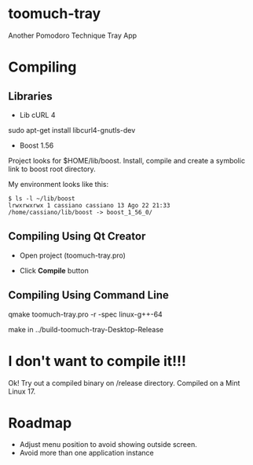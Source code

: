 toomuch-tray
============

Another Pomodoro Technique Tray App

# Compiling

## Libraries

* Lib cURL 4

sudo apt-get install libcurl4-gnutls-dev

* Boost 1.56

Project looks for $HOME/lib/boost.
Install, compile and create a symbolic link to boost root directory.

My environment looks like this:
```
$ ls -l ~/lib/boost
lrwxrwxrwx 1 cassiano cassiano 13 Ago 22 21:33 /home/cassiano/lib/boost -> boost_1_56_0/
```

## Compiling Using Qt Creator

* Open project (toomuch-tray.pro)

* Click **Compile** button

## Compiling Using Command Line

qmake toomuch-tray.pro -r -spec linux-g++-64

make in ../build-toomuch-tray-Desktop-Release

# I don't want to compile it!!!

Ok! Try out a compiled binary on /release directory.
Compiled on a Mint Linux 17.

# Roadmap
* Adjust menu position to avoid showing outside screen.
* Avoid more than one application instance
